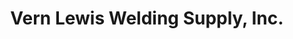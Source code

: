 ---
title: "Vern Lewis Welding Supply, Inc."
url: /phoenix/vern-lewis-welding-supply-inc/
shop: trade
---